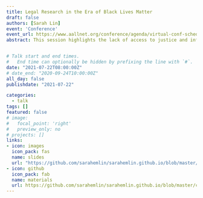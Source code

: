 ```yaml
---
title: Legal Research in the Era of Black Lives Matter
draft: false
authors: [Sarah Lin]
event: 'Conference'
event_url: https://www.aallnet.org/conference/agenda/virtual-conf-schedule/
abstract: This session highlights the lack of access to justice and informs law librarians how to discuss race related topics using Black Lives Matter issues in legal research programs or courses. Black Lives Matter issues can be used to show how legal research operates in the real world, such as when the most up to date version of a statute is not provided to the grand jury, when police statistics are not collected or kept current, or when public records research is used with tragic consequences. It is important for law librarians to understand how tracing historical race riots and police killings can provide context for the issues of the day and emphasize the importance of researching older statutory and administrative materials, as well as archival research for law students, faculty, and members of the public. Librarians will be able to conduct better legal research training in classrooms utilizing Black Lives Matter issues such as race which will also provide an opportunity to highlight secondary source research such as treatises, journal articles, as well as current awareness sources. There is a need for law librarians to show how Black Lives Matter research encompasses both the type of sociological data used in Brown v. Board of Education and the broader data collection efforts of the present day. 


# Talk start and end times.
#   End time can optionally be hidden by prefixing the line with `#`.
date: "2021-07-22T08:00:00Z"
# date_end: "2020-09-24T10:00:00Z"
all_day: false
publishdate: "2021-07-22"

categories:
  - talk
tags: []
featured: false
# image:
#   focal_point: 'right'
#   preview_only: no
# projects: []
links:
- icon: images
  icon_pack: fas
  name: slides
  url: "https://github.com/sarahemlin/sarahemlin.github.io/blob/master/content/talk/2020-DS4lawlibrarians/Intro%20to%20data%20science%20-%20AALL.pdf"
- icon: github
  icon_pack: fab
  name: materials
  url: https://github.com/sarahemlin/sarahemlin.github.io/blob/master/content/talk/2020-DS4lawlibrarians/resources-list.pdf
---
```

